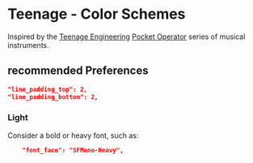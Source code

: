 # Teenage - Color Schemes

Inspired by the [Teenage Engineering](https://teenage.engineering) [Pocket Operator](https://teenage.engineering/products/po) series of musical instruments.

## recommended Preferences

```json
"line_padding_top": 2,
"line_padding_bottom": 2,
```

### Light

Consider a bold or heavy font, such as:

```json
    "font_face": "SFMono-Heavy",
```

